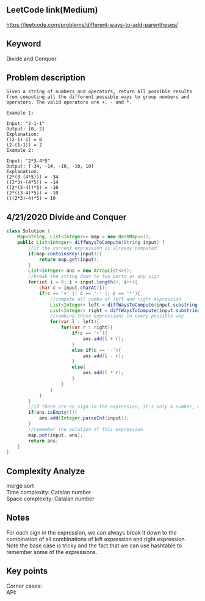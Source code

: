 ## LeetCode link(Medium)
https://leetcode.com/problems/different-ways-to-add-parentheses/

## Keyword
Divide and Conquer
## Problem description
```
Given a string of numbers and operators, return all possible results from computing all the different possible ways to group numbers and operators. The valid operators are +, - and *.

Example 1:

Input: "2-1-1"
Output: [0, 2]
Explanation: 
((2-1)-1) = 0 
(2-(1-1)) = 2
Example 2:

Input: "2*3-4*5"
Output: [-34, -14, -10, -10, 10]
Explanation: 
(2*(3-(4*5))) = -34 
((2*3)-(4*5)) = -14 
((2*(3-4))*5) = -10 
(2*((3-4)*5)) = -10 
(((2*3)-4)*5) = 10
```
## 4/21/2020 Divide and Conquer

```java
class Solution {
    Map<String, List<Integer>> map = new HashMap<>();
    public List<Integer> diffWaysToCompute(String input) {
        //if the current expression is already computed
        if(map.containsKey(input)){
            return map.get(input);
        }
        List<Integer> ans = new ArrayList<>();
        //break the string down to two parts at any sign
        for(int i = 0; i < input.length(); i++){
            char c = input.charAt(i);
            if(c == '+' || c == '-' || c == '*'){
                //compute all combo of left and right expression
                List<Integer> left = diffWaysToCompute(input.substring(0, i));
                List<Integer> right = diffWaysToCompute(input.substring(i + 1, input.length()));
                //combine these expressions in every possible way
                for(var l : left){
                    for(var r : right){
                        if(c == '+'){
                            ans.add(l + r);
                        }
                        else if(c == '-'){
                            ans.add(l - r);
                        }
                        else{
                            ans.add(l * r);
                        }
                    }
                }
            }
        }
        //if there are no sign in the expression, it's only a number, we need to return it
        if(ans.isEmpty()){
            ans.add(Integer.parseInt(input));
        }
        //remember the solution of this expression
        map.put(input, ans);
        return ans;
    }
}
```

## Complexity Analyze
merge sort\
Time complexity: Catalan number\
Space complexity: Catalan number

## Notes
For each sign in the expression, we can always break it down to the combination of all combinations of left expression and right expression. Note the base case is tricky and the fact that we can use hashtable to remember some of the expressions.

## Key points
Corner cases: \
API: